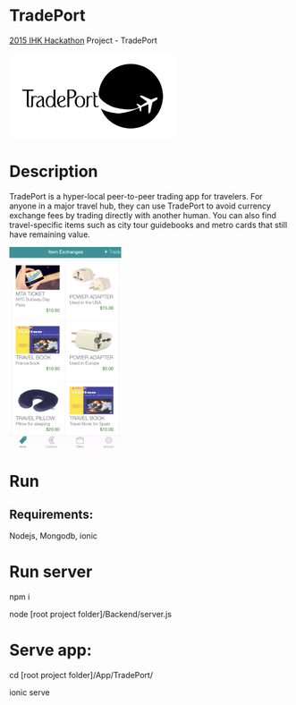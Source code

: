 # TradePort
[2015 IHK Hackathon](https://www.hackathon.com/event/ihk-oktoberhackfest-hackathon-17426382780) Project - TradePort

<img src="https://github.com/stephenvfg/TradePort/blob/master/assets/logo.png" width="300">

# Description

TradePort is a hyper-local peer-to-peer trading app for travelers. For anyone in a major travel hub, they can use TradePort to avoid currency exchange fees by trading directly with another human. You can also find travel-specific items such as city tour guidebooks and metro cards that still have remaining value.

<img src="https://github.com/stephenvfg/TradePort/blob/master/assets/listings.png" width="200">

# Run

## Requirements:
Nodejs, Mongodb, ionic

# Run server

npm i

node [root project folder]/Backend/server.js

# Serve app:

cd [root project folder]/App/TradePort/

ionic serve
